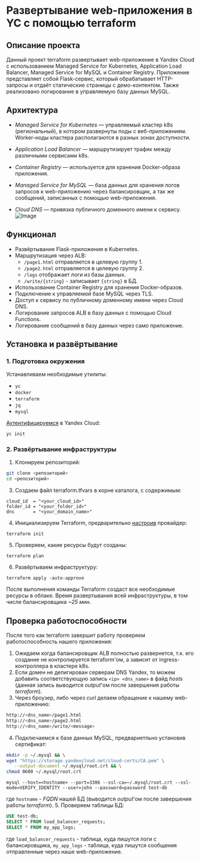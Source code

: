 # Развертывание web-приложения в YC с помощью terraform

## Описание проекта
Данный проект terraform развертывает web-приложение в Yandex Cloud с использованием Managed Service for Kubernetes, Application Load Balancer, Managed Service for MySQL и Container Registry. Приложение представляет собой Flask-сервис, который обрабатывает HTTP-запросы и отдаёт статические страницы с демо-контентом. Также реализовано логирование в управляемую базу данных MySQL.

## Архитектура

- *Managed Service for Kubernetes* — управляемый кластер k8s (региональный), в котором развернуты поды с веб-приложением. Worker-ноды кластера располагаются в разных зонах доступности.

- *Application Load Balancer* — маршрутизирует трафик между различными сервисами k8s.

- *Container Registry* — используется для хранения Docker-образа приложения.

- *Managed Service for MySQL* — база данных для хранения логов запросов к web-приложению через балансировщик, а так же сообщений, записанных с помощью web-приложения.

- *Cloud DNS* — привязка публичного доменного имени к сервису.
![Image](https://github.com/user-attachments/assets/8390ed79-3b08-4585-8026-eff160aaf7ca)

## Функционал

- Развёртывание Flask-приложения в Kubernetes.
- Маршрутизация через ALB:
  - `/page1.html` отправляется в целевую группу 1.
  - `/page2.html` отправляется в целевую группу 2.
  - `/logs` отображает логи из базы данных.
  - `/write/{string}` - записывает `{string}` в БД.
- Использование Container Registry для хранения Docker-образов.
- Подключение к управляемой базе MySQL через TLS.
- Доступ к сервису по публичному доменному имени через Cloud DNS.
- Логирование запросов ALB в базу данных с помощью Cloud Functions.
- Логирование сообщений в базу данных через само приложение.

## Установка и развёртывание

### 1. Подготовка окружения

Устанавливаем необходимые утилиты:
- `yc`
- `docker`
- `terraform`
- `jq`
- `mysql`

[Аутентифицируемся](https://yandex.cloud/ru/docs/cli/operations/profile/profile-create#interactive-create) в Yandex Cloud:

```bash
yc init
```

### 2. Развёртывание инфраструктуры

1. Клонируем репозиторий:

```bash
git clone <репозиторий>
cd <репозиторий>
```
3. Создаем файл terraform.tfvars в корне каталога, с содержимым:
```hcl
cloud_id  = "<your_cloud_id>"
folder_id = "<your_folder_id>"
dns       = "<your_domain_name>"
```
4. Инициализируем Terraform, предварительно [настроив](https://yandex.cloud/ru/docs/tutorials/infrastructure-management/terraform-quickstart#configure-provider) провайдер:
```
terraform init
```
5. Проверяем, какие ресурсы будут созданы:
```
terraform plan
```
6. Развёртываем инфраструктуру:
```
terraform apply -auto-approve
```
После выполнения команды Terraform создаст все необходимые ресурсы в облаке.
Время развертывания всей инфраструктуры, в том числе балансировщика *~25 мин*.

## Проверка работоспособности

После того как terraform завершит работу проверяем работоспособность нашего приложения:
1. Ожидаем когда балансировщик ALB полностью развернется, т.к. его создание не контролируется terraform'ом, а зависит от ingress-контроллера в кластере k8s.
2. Если домен не делигирован серверам DNS Yandex, то можем добавить соответствующую запись `<ip> <dns_name>` в файд *hosts* (данная запись выводится *output*'ом после завершения работы *terraform*).
3. Через броузер, либо через *curl* делаем обращение к нашему web-приложению:
```bash
http://<dns_name>/page1.html
http://<dns_name>/page2.html
http://<dns_name>/write/<message>
```
4. Подключаемся к базе данных MySQL, предвариетльно установив сертификат:
```bash
mkdir -p ~/.mysql && \
wget "https://storage.yandexcloud.net/cloud-certs/CA.pem" \
   --output-document ~/.mysql/root.crt && \
chmod 0600 ~/.mysql/root.crt
```
```
mysql --host=<hostname> --port=3306 --ssl-ca=~/.mysql/root.crt --ssl-mode=VERIFY_IDENTITY --user=john --password=password test-db
```
где `hostname` - *FQDN* нашей БД (выводится *output*'ом после завершения работы *terraform*).
5. Проверяем таблицы БД:
```sql
USE test-db;
SELECT * FROM load_balancer_requests;
SELECT * FROM my_app_logs;
```
где `load_balancer_requests` - таблица, куда пишутся логи с балансировщика, `my_app_logs` - таблица, куда пишутся сообщения отправленные через наше web-приложение.